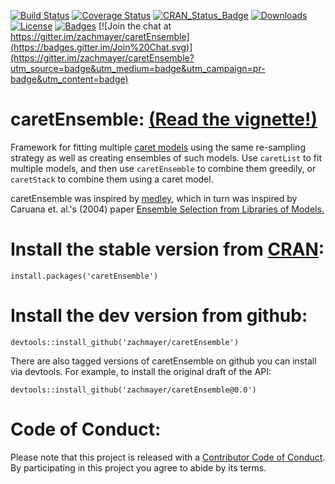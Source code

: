 [![Build Status](http://img.shields.io/travis/zachmayer/caretEnsemble.svg?style=flat)](https://travis-ci.org/zachmayer/caretEnsemble)
[![Coverage Status](http://img.shields.io/coveralls/zachmayer/caretEnsemble.svg?style=flat)](https://coveralls.io/r/zachmayer/caretEnsemble)
[![CRAN_Status_Badge](http://www.r-pkg.org/badges/version/caretEnsemble)](https://CRAN.R-project.org/package=caretEnsemble/)
[![Downloads](http://cranlogs.r-pkg.org/badges/caretEnsemble)](https://CRAN.R-project.org/package=caretEnsemble/)
[![License](http://img.shields.io/:license-mit-blue.svg?style=flat)](https://badges.mit-license.org)
[![Badges](http://img.shields.io/:badges-7/7-438cf0.svg?style=flat)](https://github.com/badges/badgerbadgerbadger)
[![Join the chat at https://gitter.im/zachmayer/caretEnsemble](https://badges.gitter.im/Join%20Chat.svg)](https://gitter.im/zachmayer/caretEnsemble?utm_source=badge&utm_medium=badge&utm_campaign=pr-badge&utm_content=badge)

# caretEnsemble: [(Read the vignette!)](https://htmlpreview.github.io/?https://github.com/zachmayer/caretEnsemble/blob/master/inst/doc/caretEnsemble-intro.html)

Framework for fitting multiple [caret models](https://github.com/topepo/caret) using the same re-sampling strategy as well as creating ensembles of such models.  Use `caretList` to fit multiple models, and then use `caretEnsemble` to combine them greedily, or `caretStack` to combine them using a caret model.

caretEnsemble was inspired by [medley](https://github.com/mewo2/medley), which in turn was inspired by Caruana et. al.'s (2004) paper [Ensemble Selection from Libraries of Models.](http://www.cs.cornell.edu/~caruana/ctp/ct.papers/caruana.icml04.icdm06long.pdf)

# Install the stable version from [CRAN](https://CRAN.R-project.org/package=caretEnsemble/):
```{R}
install.packages('caretEnsemble')
```

# Install the dev version from github:
```{R}
devtools::install_github('zachmayer/caretEnsemble')
```

There are also tagged versions of caretEnsemble on github you can install via devtools.  For example, to install the original draft of the API:
```{R}
devtools::install_github('zachmayer/caretEnsemble@0.0')
```

# Code of Conduct:
Please note that this project is released with a [Contributor Code of Conduct](https://github.com/zachmayer/caretEnsemble/blob/master/.github/CONTRIBUTING.md). By participating in this project you agree to abide by its terms.
